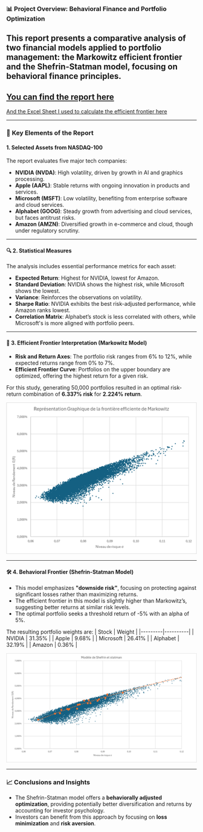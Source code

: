 ### 📊 **Project Overview: Behavioral Finance and Portfolio Optimization**

This report presents a comparative analysis of two financial models applied to portfolio management: the **Markowitz efficient frontier** and the **Shefrin-Statman model**, focusing on behavioral finance principles.
---
[You can find the report here](report.pdf)
---
[And the Excel Sheet I used to calculate the efficient frontier here](Portfolio_efficient_frontier.xlsx)

---

### 🚀 **Key Elements of the Report**

#### 1. **Selected Assets from NASDAQ-100**
The report evaluates five major tech companies:

- **NVIDIA (NVDA)**: High volatility, driven by growth in AI and graphics processing.
- **Apple (AAPL)**: Stable returns with ongoing innovation in products and services.
- **Microsoft (MSFT)**: Low volatility, benefiting from enterprise software and cloud services.
- **Alphabet (GOOG)**: Steady growth from advertising and cloud services, but faces antitrust risks.
- **Amazon (AMZN)**: Diversified growth in e-commerce and cloud, though under regulatory scrutiny.

---

#### 🔍 2. **Statistical Measures**
 The analysis includes essential performance metrics for each asset:

- **Expected Return**: Highest for NVIDIA, lowest for Amazon.
- **Standard Deviation**: NVIDIA shows the highest risk, while Microsoft shows the lowest.
- **Variance**: Reinforces the observations on volatility.
- **Sharpe Ratio**: NVIDIA exhibits the best risk-adjusted performance, while Amazon ranks lowest.
- **Correlation Matrix**: Alphabet’s stock is less correlated with others, while Microsoft's is more aligned with portfolio peers.

---

#### 📄 3. **Efficient Frontier Interpretation (Markowitz Model)**
- **Risk and Return Axes**: The portfolio risk ranges from 6% to 12%, while expected returns range from 0% to 7%.
- **Efficient Frontier Curve**: Portfolios on the upper boundary are optimized, offering the highest return for a given risk.

For this study, generating 50,000 portfolios resulted in an optimal risk-return combination of **6.337% risk** for **2.224% return**.

![Image2](Image/Image2.png)

---

#### 🛠️ 4. **Behavioral Frontier (Shefrin-Statman Model)**
- This model emphasizes **"downside risk"**, focusing on protecting against significant losses rather than maximizing returns.
- The efficient frontier in this model is slightly higher than Markowitz’s, suggesting better returns at similar risk levels.
- The optimal portfolio seeks a threshold return of -5% with an alpha of 5%.

The resulting portfolio weights are:
| Stock   | Weight   |
|---------|----------|
| NVIDIA  | 31.35%   |
| Apple   | 9.68%    |
| Microsoft | 26.41% |
| Alphabet | 32.19%  |
| Amazon  | 0.36%    |

![Image1](Image/Image1.png)

---

### 📈 **Conclusions and Insights**
- The Shefrin-Statman model offers a **behaviorally adjusted optimization**, providing potentially better diversification and returns by accounting for investor psychology.
- Investors can benefit from this approach by focusing on **loss minimization** and **risk aversion**.
